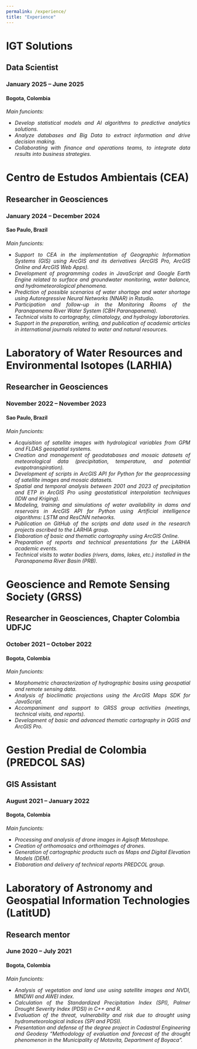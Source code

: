 ```yaml
---
permalink: /experience/
title: "Experience"
---
```


<h1 align="left"> IGT Solutions </h1>
<h2 align="left"> Data Scientist </h2>
<h3 align="left"> January 2025 – June 2025 </h3>
<h4 align="left"> Bogota, Colombia </h4>

<h6 align="justify">
 Main funcionts: 
 
* Develop statistical models and AI algorithms to predictive analytics solutions.
* Analyze databases and Big Data to extract information and drive decision making.
* Collaborating with finance and operations teams, to integrate data results into business strategies.</h6>

<h1 align="left"> Centro de Estudos Ambientais (CEA) </h1>
<h2 align="left"> Researcher in Geosciences </h2>
<h3 align="left"> January 2024 – December 2024 </h3>
<h4 align="left"> Sao Paulo, Brazil </h4>

<h6 align="justify">
 Main funcionts: 
 
* Support to CEA in the implementation of Geographic Information Systems (GIS) using ArcGIS and its derivatives (ArcGIS Pro,
ArcGIS Online and ArcGIS Web Apps).
* Development of programming codes in JavaScript and Google Earth Engine related to surface and groundwater
monitoring, water balance, and hydrometeorological phenomena.
* Prediction of possible scenarios of water shortage and water shortage using Autoregressive Neural Networks (NNAR) in
Rstudio.
* Participation and follow-up in the Monitoring Rooms of the Paranapanema River Water System (CBH Paranapanema).
* Technical visits to cartography, climatology, and hydrology laboratories.
* Support in the preparation, writing, and publication of academic articles in international journals related to water and
natural resources.</h6>

<h1 align="left"> Laboratory of Water Resources and Environmental Isotopes (LARHIA) </h1>
<h2 align="left"> Researcher in Geosciences </h2>
<h3 align="left"> November 2022 – November 2023 </h3>
<h4 align="left"> Sao Paulo, Brazil </h4>

<h6 align="justify">
 Main funcionts: 

* Acquisition of satellite images with hydrological variables from GPM and FLDAS geospatial systems.
* Creation and management of geodatabases and mosaic datasets of meteorological data (precipitation, temperature, and
potential evapotranspiration).
* Development of scripts in ArcGIS API for Python for the geoprocessing of satellite images and mosaic datasets.
* Spatial and temporal analysis between 2001 and 2023 of precipitation and ETP in ArcGIS Pro using geostatistical
interpolation techniques (IDW and Kriging).
* Modeling, training and simulations of water availability in dams and reservoirs in ArcGIS API for Python using Artificial
intelligence algorithms: LSTM and ResCNN networks.
* Publication on GitHub of the scripts and data used in the research projects ascribed to the LARHIA group.
* Elaboration of basic and thematic cartography using ArcGIS Online.
* Preparation of reports and technical presentations for the LARHIA academic events.
* Technical visits to water bodies (rivers, dams, lakes, etc.) installed in the Paranapanema River Basin (PRB).</h6>

<h1 align="left"> Geoscience and Remote Sensing Society (GRSS) </h1>
<h2 align="left"> Researcher in Geosciences, Chapter Colombia UDFJC </h2>
<h3 align="left"> October 2021 – October 2022 </h3>
<h4 align="left"> Bogota, Colombia </h4>

<h6 align="justify">
 Main funcionts: 
  
* Morphometric characterization of hydrographic basins using geospatial and remote sensing data.
* Analysis of bioclimatic projections using the ArcGIS Maps SDK for JavaScript.
* Accompaniment and support to GRSS group activities (meetings, technical visits, and reports).
* Development of basic and advanced thematic cartography in QGIS and ArcGIS Pro.</h6>

<h1 align="left"> Gestion Predial de Colombia (PREDCOL SAS) </h1>
<h2 align="left"> GIS Assistant </h2>
<h3 align="left"> August 2021 – January 2022 </h3>
<h4 align="left"> Bogota, Colombia </h4>

<h6 align="justify">
 Main funcionts: 

* Processing and analysis of drone images in Agisoft Metashape.
* Creation of orthomosaics and orthoimages of drones.
* Generation of cartographic products such as Maps and Digital Elevation Models (DEM).
* Elaboration and delivery of technical reports PREDCOL group.</h6>

<h1 align="left"> Laboratory of Astronomy and Geospatial Information Technologies (LatitUD) </h1>
<h2 align="left"> Research mentor </h2>
<h3 align="left"> June 2020 – July 2021 </h3>
<h4 align="left"> Bogota, Colombia </h4>

<h6 align="justify">
 Main funcionts: 

* Analysis of vegetation and land use using satellite images and NVDI, MNDWI and AWEI index.
* Calculation of the Standardized Precipitation Index (SPI), Palmer Drought Severity Index (PDSI) in C++ and R.
* Evaluation of the threat, vulnerability and risk due to drought using hydrometeorological indices (SPI and PDSI).
* Presentation and defense of the degree project in Cadastral Engineering and Geodesy “Methodology of evaluation and
forecast of the drought phenomenon in the Municipality of Motavita, Department of Boyaca”.</h6>

